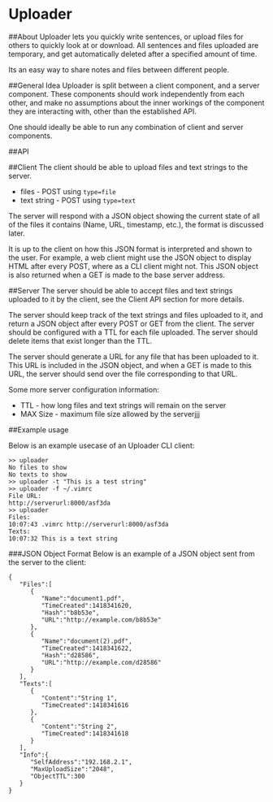 # Uploader

##About
Uploader lets you quickly write sentences, or upload files for others to quickly
look at or download. All sentences and files uploaded are temporary, and get
automatically deleted after a specified amount of time.

Its an easy way to share notes and files between different people.

<!---
TODO:
Provide a link here to demo, once there is a stable version of the application.
-->

##General Idea
Uploader is split between a client component, and a server component. These
components should work independently from each other, and make no assumptions
about the inner workings of the component they are interacting with, other
than the established API.

One should ideally be able to run any combination of client and server
components.

##API

##Client
The client should be able to upload files and text strings to the server.

* files - POST using `type=file`
* text string - POST using `type=text`

The server will respond with a JSON object showing the current state of all
of the files it contains (Name, URL, timestamp, etc.), the format is discussed
later.

It is up to the client on how this JSON format is interpreted and shown to the
user. For example, a web client might use the JSON object to display HTML
after every POST, where as a CLI client might not. This JSON object is also
returned when a GET is made to the base server address.

##Server
The server should be able to accept files and text strings uploaded to it
by the client, see the Client API section for more details.

The server should keep track of the text strings and files uploaded to it, and
return a JSON object after every POST or GET from the client. The server should
be configured with a TTL for each file uploaded. The server should delete items
that exist longer than the TTL.

The server should generate a URL for any file that has been uploaded to it. This
URL is included in the JSON object, and when a GET is made to this URL, the server
should send over the file corresponding to that URL.

Some more server configuration information:

* TTL - how long files and text strings will remain on the server
* MAX Size - maximum file size allowed by the serverjjj

##Example usage

Below is an example usecase of an Uploader CLI client:

```
>> uploader
No files to show
No texts to show
>> uploader -t "This is a test string"
>> uploader -f ~/.vimrc
File URL:
http://serverurl:8000/asf3da
>> uploader
Files:
10:07:43 .vimrc http://serverurl:8000/asf3da
Texts:
10:07:32 This is a text string
```

###JSON Object Format
Below is an example of a JSON object sent from the server to the client:

```
{
   "Files":[
      {
         "Name":"document1.pdf",
         "TimeCreated":1418341620,
         "Hash":"b8b53e",
         "URL":"http://example.com/b8b53e"
      },
      {
         "Name":"document(2).pdf",
         "TimeCreated":1418341622,
         "Hash":"d28586",
         "URL":"http://example.com/d28586"
      }
   ],
   "Texts":[
      {
         "Content":"String 1",
         "TimeCreated":1418341616
      },
      {
         "Content":"String 2",
         "TimeCreated":1418341618
      }
   ],
   "Info":{
      "SelfAddress":"192.168.2.1",
      "MaxUploadSize":"2048",
      "ObjectTTL":300
   }
}
```
